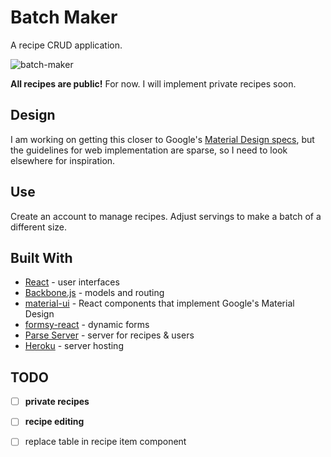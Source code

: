 # Batch Maker



A recipe CRUD application.

![batch-maker](https://cloud.githubusercontent.com/assets/21989005/21202570/d95ccaf6-c21c-11e6-9387-32baa1e95fc1.gif)

**All recipes are public!**
For now. I will implement private recipes soon.




## Design

I am working on getting this closer to Google's [Material Design specs](https://material.google.com/), but the guidelines for web implementation are sparse, so I need to look elsewhere for inspiration.

## Use

Create an account to manage recipes. Adjust servings to make a batch of a different size.


## Built With

* [React](https://facebook.github.io/react/docs/) - user interfaces
* [Backbone.js](http://backbonejs.org/) - models and routing
* [material-ui](http://www.material-ui.com/) - React components that implement Google's Material Design
* [formsy-react](https://github.com/christianalfoni/formsy-react) - dynamic forms
* [Parse Server](https://parse.com/) - server for recipes & users
* [Heroku](https://www.heroku.com/) - server hosting

## TODO
- [ ] **private recipes**

- [ ] **recipe editing**

- [ ] replace table in recipe item component
